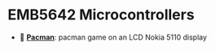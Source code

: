 # EMB5642 Microcontrollers

- 👾 **[Pacman](https://github.com/jesuinovieira/ufsc-coursework/tree/master/EMB5642%20Microcontrollers/pacman)**: pacman game on an LCD Nokia 5110 display
